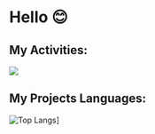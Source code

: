 # Hello 😊

## My Activities:

<img src="https://github-readme-stats.vercel.app/api?username=simamatin&show_icons=true&theme=tokyonight" />

## My Projects Languages:

![Top Langs](https://github-readme-stats.vercel.app/api/top-langs/?username=simamatin)]


